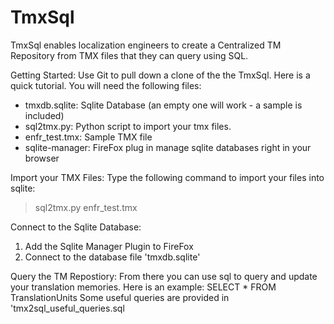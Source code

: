 # TmxSql
TmxSql enables localization engineers to create a Centralized TM Repository from TMX files that they can query using SQL.

Getting Started:
Use Git to pull down a clone of the the TmxSql.  Here is a quick tutorial. You will need the following files:

- tmxdb.sqlite: Sqlite Database (an empty one will work - a sample is included)
- sql2tmx.py: Python script to import your tmx files.
- enfr_test.tmx: Sample TMX file
- sqlite-manager: FireFox plug in manage sqlite databases right in your browser

Import your TMX Files:
Type the following command to import your files into sqlite:
> sql2tmx.py enfr_test.tmx

Connect to the Sqlite Database:
1. Add the Sqlite Manager Plugin to FireFox 
2. Connect to the database file 'tmxdb.sqlite'

Query the TM Repostiory:
From there you can use sql to query and update your translation memories.  Here is an example:
SELECT * FROM TranslationUnits
Some useful queries are provided in 'tmx2sql_useful_queries.sql
